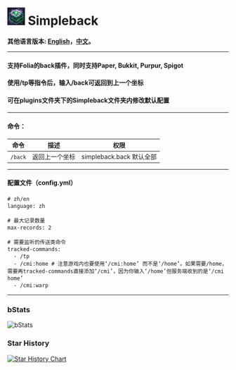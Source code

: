 # ![logo](https://github.com/intellectmind/Simpleback/blob/main/icon_40.png) Simpleback

**其他语言版本: [English](README.md)，[中文](README_zh.md)。**

----------------------------------------------------------------------------------------------------------

#### 支持Folia的back插件，同时支持Paper, Bukkit, Purpur, Spigot

#### 使用/tp等指令后，输入/back可返回到上一个坐标

#### 可在plugins文件夹下的Simpleback文件夹内修改默认配置

----------------------------------------------------------------------------------------------------------

#### 命令：

| 命令                     | 描述                                         | 权限                             |
|--------------------------|--------------------------------------------|----------------------------------|
| ```/back```       | 返回上一个坐标                               | simpleback.back 默认全部       |

----------------------------------------------------------------------------------------------------------

#### 配置文件（config.yml）

```
# zh/en
language: zh

# 最大记录数量
max-records: 2

# 需要监听的传送类命令
tracked-commands:
  - /tp
  - /cmi:home # 注意游戏内也要使用‘/cmi:home’ 而不是‘/home’。如果需要/home，需要再tracked-commands直接添加‘/cmi’，因为你输入‘/home’但服务端收到的是‘/cmi home’
  - /cmi:warp
```

----------------------------------------------------------------------------------------------------------

### bStats
![bStats](https://bstats.org/signatures/bukkit/Simpleback.svg)

### Star History
[![Star History Chart](https://api.star-history.com/svg?repos=Simpleback/Simpleback&type=Date)](https://star-history.com/#Simpleback/Simpleback&Date)
